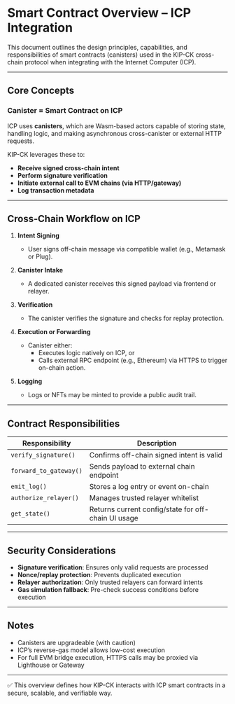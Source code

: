 #  Smart Contract Overview – ICP Integration

This document outlines the design principles, capabilities, and responsibilities of smart contracts (canisters) used in the KIP-CK cross-chain protocol when integrating with the Internet Computer (ICP).

---

##  Core Concepts

###  Canister = Smart Contract on ICP  
ICP uses **canisters**, which are Wasm-based actors capable of storing state, handling logic, and making asynchronous cross-canister or external HTTP requests.

KIP-CK leverages these to:

- **Receive signed cross-chain intent**
- **Perform signature verification**
- **Initiate external call to EVM chains (via HTTP/gateway)**
- **Log transaction metadata**

---

##  Cross-Chain Workflow on ICP

1. **Intent Signing**  
   - User signs off-chain message via compatible wallet (e.g., Metamask or Plug).

2. **Canister Intake**  
   - A dedicated canister receives this signed payload via frontend or relayer.

3. **Verification**  
   - The canister verifies the signature and checks for replay protection.

4. **Execution or Forwarding**  
   - Canister either:
     - Executes logic natively on ICP, or
     - Calls external RPC endpoint (e.g., Ethereum) via HTTPS to trigger on-chain action.

5. **Logging**  
   - Logs or NFTs may be minted to provide a public audit trail.

---

##  Contract Responsibilities

| Responsibility          | Description                                         |
|-------------------------|-----------------------------------------------------|
| `verify_signature()`    | Confirms off-chain signed intent is valid           |
| `forward_to_gateway()`  | Sends payload to external chain endpoint            |
| `emit_log()`            | Stores a log entry or event on-chain                |
| `authorize_relayer()`   | Manages trusted relayer whitelist                   |
| `get_state()`           | Returns current config/state for off-chain UI usage |

---

##  Security Considerations

- **Signature verification**: Ensures only valid requests are processed
- **Nonce/replay protection**: Prevents duplicated execution
- **Relayer authorization**: Only trusted relayers can forward intents
- **Gas simulation fallback**: Pre-check success conditions before execution

---

##  Notes

- Canisters are upgradeable (with caution)
- ICP’s reverse-gas model allows low-cost execution
- For full EVM bridge execution, HTTPS calls may be proxied via Lighthouse or Gateway

---

✅ This overview defines how KIP-CK interacts with ICP smart contracts in a secure, scalable, and verifiable way.
